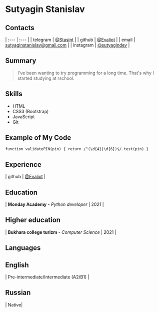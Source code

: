 # Sutyagin Stanislav

## Contacts

| :--- | :--- |
| telegram | [@Stasint](https://t.me/Stasint) |
| github | [@Evaliot](https://github.com/Evaliot) |
| email | [sutyaginstanislav@gmail.com](sutyaginstanislav@gmail.com) |
| instagram | [@sutyagindev](https://www.instagram.com/sutyagindev/) |

## Summary

> I've been wanting to try programming for a long time. That's why I started studying at rschool.

## Skills

- HTML
- CSS3 (Bootstrap)
- JavaScript
- Git

## Example of My Code

`function validatePIN(pin) { return /^(\d{4}|\d{6})$/.test(pin) }`

## Experience

| github | [@Evaliot](https://github.com/Evaliot) |

## Education

| **Monday Academy** - _Python developer_ | 2021 |

## Higher education

| **Bukhara college turizm** - _Computer Science_ | 2021 |

## Languages

## English

| Pre-intermediate/Intermediate (A2/B1) |

## Russian

| Native|
